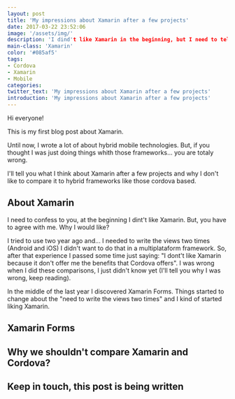 ```yaml
---
layout: post
title: 'My impressions about Xamarin after a few projects'
date: 2017-03-22 23:52:06
image: '/assets/img/'
description: 'I dind't like Xamarin in the beginning, but I need to tell you, I kind of started liking it :)'
main-class: 'Xamarin'
color: '#085af5'
tags:
- Cordova
- Xamarin
- Mobile
categories:
twitter_text: 'My impressions about Xamarin after a few projects'
introduction: 'My impressions about Xamarin after a few projects'
---
```


Hi everyone!

This is my first blog post about Xamarin.

Until now, I wrote a lot of about hybrid mobile technologies. But, if you thought I was just doing things whith those frameworks... you are totaly wrong.

I'll tell you what I think about Xamarin after a few projects and why I don't like to compare it to hybrid frameworks like those cordova based.

## About Xamarin
I need to confess to you, at the beginning I dint't like Xamarin. But, you have to agree with me. Why I would like?

I tried to use two year ago and... I needed to write the views two times (Android and iOS) I didn't want to do that in a multiplataform framework. So, after that experience I passed some time just saying: "I dont't like Xamarin because it don't offer me the benefits that Cordova offers". I was wrong when I did these comparisons, I just didn't know yet (I'll tell you why I was wrong, keep reading).

In the middle of the last year I discovered Xamarin Forms. Things started to change about the "need to write the views two times" and I kind of started liking Xamarin.

## Xamarin Forms



## Why we shouldn't compare Xamarin and Cordova?


## Keep in touch, this post is being written